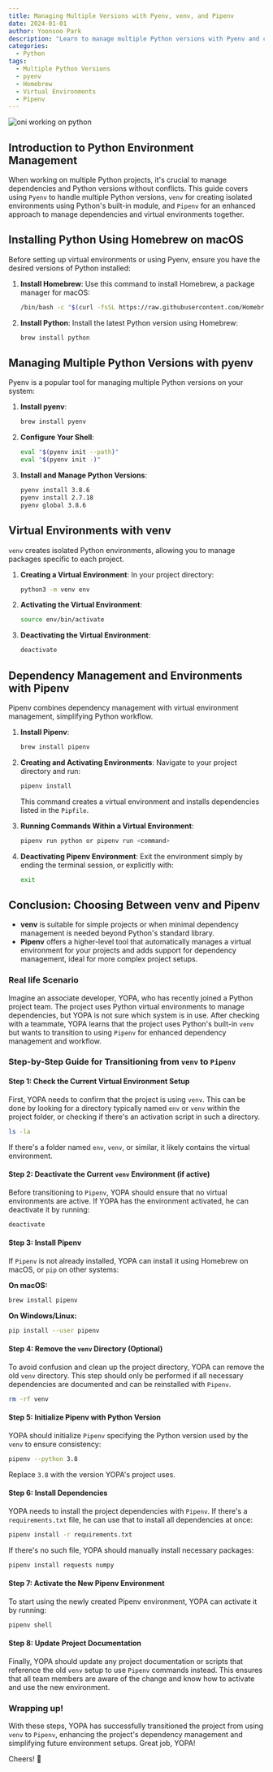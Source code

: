 ```yaml
---
title: Managing Multiple Versions with Pyenv, venv, and Pipenv
date: 2024-01-01
author: Yoonsoo Park
description: "Learn to manage multiple Python versions with Pyenv and create isolated project environments using both venv and Pipenv, understanding their distinct roles in Python development."
categories:
  - Python
tags:
  - Multiple Python Versions
  - pyenv
  - Homebrew
  - Virtual Environments
  - Pipenv
---
```


![oni working on python](images/oni-python-1.webp)

## Introduction to Python Environment Management

When working on multiple Python projects, it's crucial to manage dependencies and Python versions without conflicts. This guide covers using `Pyenv` to handle multiple Python versions, `venv` for creating isolated environments using Python's built-in module, and `Pipenv` for an enhanced approach to manage dependencies and virtual environments together.

## Installing Python Using Homebrew on macOS

Before setting up virtual environments or using Pyenv, ensure you have the desired versions of Python installed:

1. **Install Homebrew**: Use this command to install Homebrew, a package manager for macOS:

   ```bash
   /bin/bash -c "$(curl -fsSL https://raw.githubusercontent.com/Homebrew/install/HEAD/install.sh)"
   ```

2. **Install Python**: Install the latest Python version using Homebrew:
   ```bash
   brew install python
   ```

## Managing Multiple Python Versions with pyenv

Pyenv is a popular tool for managing multiple Python versions on your system:

1. **Install pyenv**:

   ```bash
   brew install pyenv
   ```

2. **Configure Your Shell**:

   ```bash
   eval "$(pyenv init --path)"
   eval "$(pyenv init -)"
   ```

3. **Install and Manage Python Versions**:
   ```bash
   pyenv install 3.8.6
   pyenv install 2.7.18
   pyenv global 3.8.6
   ```

## Virtual Environments with venv

`venv` creates isolated Python environments, allowing you to manage packages specific to each project.

1. **Creating a Virtual Environment**: In your project directory:

   ```bash
   python3 -m venv env
   ```

2. **Activating the Virtual Environment**:

   ```bash
   source env/bin/activate
   ```

3. **Deactivating the Virtual Environment**:
   ```bash
   deactivate
   ```

## Dependency Management and Environments with Pipenv

Pipenv combines dependency management with virtual environment management, simplifying Python workflow.

1. **Install Pipenv**:

   ```bash
   brew install pipenv
   ```

2. **Creating and Activating Environments**:
   Navigate to your project directory and run:

   ```bash
   pipenv install
   ```

   This command creates a virtual environment and installs dependencies listed in the `Pipfile`.

3. **Running Commands Within a Virtual Environment**:

   ```bash
   pipenv run python or pipenv run <command>
   ```

4. **Deactivating Pipenv Environment**:
   Exit the environment simply by ending the terminal session, or explicitly with:
   ```bash
   exit
   ```

## Conclusion: Choosing Between venv and Pipenv

- **venv** is suitable for simple projects or when minimal dependency management is needed beyond Python's standard library.
- **Pipenv** offers a higher-level tool that automatically manages a virtual environment for your projects and adds support for dependency management, ideal for more complex project setups.

### Real life Scenario

Imagine an associate developer, YOPA, who has recently joined a Python project team. The project uses Python virtual environments to manage dependencies, but YOPA is not sure which system is in use. After checking with a teammate, YOPA learns that the project uses Python's built-in `venv` but wants to transition to using `Pipenv` for enhanced dependency management and workflow.

### Step-by-Step Guide for Transitioning from `venv` to `Pipenv`

#### Step 1: Check the Current Virtual Environment Setup

First, YOPA needs to confirm that the project is using `venv`. This can be done by looking for a directory typically named `env` or `venv` within the project folder, or checking if there's an activation script in such a directory.

```bash
ls -la
```

If there's a folder named `env`, `venv`, or similar, it likely contains the virtual environment.

#### Step 2: Deactivate the Current `venv` Environment (if active)

Before transitioning to `Pipenv`, YOPA should ensure that no virtual environments are active. If YOPA has the environment activated, he can deactivate it by running:

```bash
deactivate
```

#### Step 3: Install Pipenv

If `Pipenv` is not already installed, YOPA can install it using Homebrew on macOS, or `pip` on other systems:

**On macOS:**

```bash
brew install pipenv
```

**On Windows/Linux:**

```bash
pip install --user pipenv
```

#### Step 4: Remove the `venv` Directory (Optional)

To avoid confusion and clean up the project directory, YOPA can remove the old `venv` directory. This step should only be performed if all necessary dependencies are documented and can be reinstalled with `Pipenv`.

```bash
rm -rf venv
```

#### Step 5: Initialize Pipenv with Python Version

YOPA should initialize `Pipenv` specifying the Python version used by the `venv` to ensure consistency:

```bash
pipenv --python 3.8
```

Replace `3.8` with the version YOPA's project uses.

#### Step 6: Install Dependencies

YOPA needs to install the project dependencies with `Pipenv`. If there's a `requirements.txt` file, he can use that to install all dependencies at once:

```bash
pipenv install -r requirements.txt
```

If there's no such file, YOPA should manually install necessary packages:

```bash
pipenv install requests numpy
```

#### Step 7: Activate the New Pipenv Environment

To start using the newly created Pipenv environment, YOPA can activate it by running:

```bash
pipenv shell
```

#### Step 8: Update Project Documentation

Finally, YOPA should update any project documentation or scripts that reference the old `venv` setup to use `Pipenv` commands instead. This ensures that all team members are aware of the change and know how to activate and use the new environment.

### Wrapping up!

With these steps, YOPA has successfully transitioned the project from using `venv` to `Pipenv`, enhancing the project's dependency management and simplifying future environment setups. Great job, YOPA!

Cheers! 🍺
